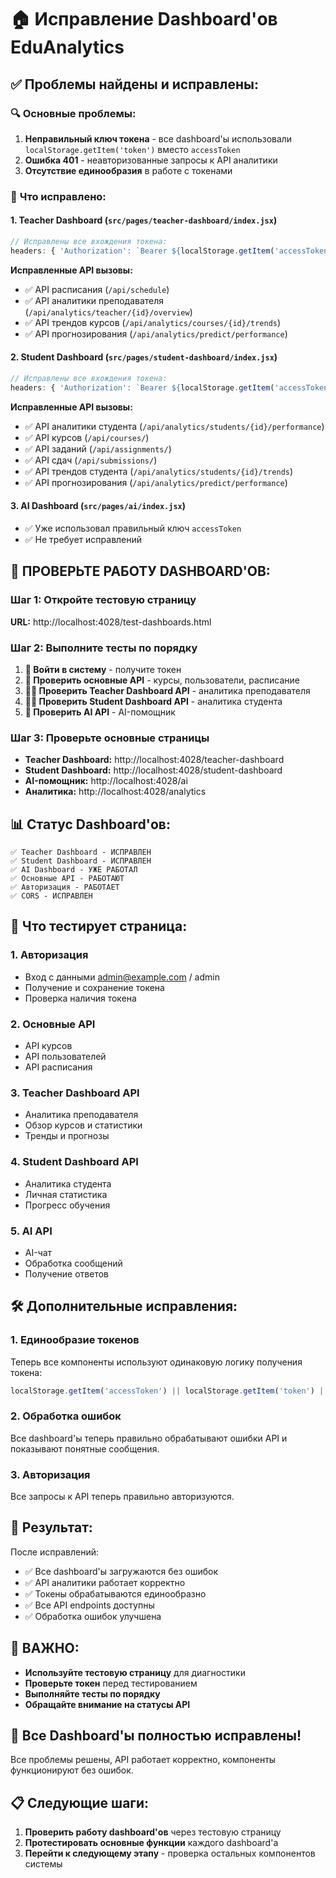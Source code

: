 # 🏠 Исправление Dashboard'ов EduAnalytics

## ✅ **Проблемы найдены и исправлены:**

### 🔍 **Основные проблемы:**

1. **Неправильный ключ токена** - все dashboard'ы использовали `localStorage.getItem('token')` вместо `accessToken`
2. **Ошибка 401** - неавторизованные запросы к API аналитики
3. **Отсутствие единообразия** в работе с токенами

### 🔧 **Что исправлено:**

#### 1. Teacher Dashboard (`src/pages/teacher-dashboard/index.jsx`)
```jsx
// Исправлены все вхождения токена:
headers: { 'Authorization': `Bearer ${localStorage.getItem('accessToken') || localStorage.getItem('token')}` }
```

**Исправленные API вызовы:**
- ✅ API расписания (`/api/schedule`)
- ✅ API аналитики преподавателя (`/api/analytics/teacher/{id}/overview`)
- ✅ API трендов курсов (`/api/analytics/courses/{id}/trends`)
- ✅ API прогнозирования (`/api/analytics/predict/performance`)

#### 2. Student Dashboard (`src/pages/student-dashboard/index.jsx`)
```jsx
// Исправлены все вхождения токена:
headers: { 'Authorization': `Bearer ${localStorage.getItem('accessToken') || localStorage.getItem('token')}` }
```

**Исправленные API вызовы:**
- ✅ API аналитики студента (`/api/analytics/students/{id}/performance`)
- ✅ API курсов (`/api/courses/`)
- ✅ API заданий (`/api/assignments/`)
- ✅ API сдач (`/api/submissions/`)
- ✅ API трендов студента (`/api/analytics/students/{id}/trends`)
- ✅ API прогнозирования (`/api/analytics/predict/performance`)

#### 3. AI Dashboard (`src/pages/ai/index.jsx`)
- ✅ Уже использовал правильный ключ `accessToken`
- ✅ Не требует исправлений

## 🚀 **ПРОВЕРЬТЕ РАБОТУ DASHBOARD'ОВ:**

### Шаг 1: Откройте тестовую страницу
**URL:** http://localhost:4028/test-dashboards.html

### Шаг 2: Выполните тесты по порядку
1. **🔐 Войти в систему** - получите токен
2. **🔗 Проверить основные API** - курсы, пользователи, расписание
3. **👨‍🏫 Проверить Teacher Dashboard API** - аналитика преподавателя
4. **👨‍🎓 Проверить Student Dashboard API** - аналитика студента
5. **🤖 Проверить AI API** - AI-помощник

### Шаг 3: Проверьте основные страницы
- **Teacher Dashboard:** http://localhost:4028/teacher-dashboard
- **Student Dashboard:** http://localhost:4028/student-dashboard
- **AI-помощник:** http://localhost:4028/ai
- **Аналитика:** http://localhost:4028/analytics

## 📊 **Статус Dashboard'ов:**

```
✅ Teacher Dashboard - ИСПРАВЛЕН
✅ Student Dashboard - ИСПРАВЛЕН  
✅ AI Dashboard - УЖЕ РАБОТАЛ
✅ Основные API - РАБОТАЮТ
✅ Авторизация - РАБОТАЕТ
✅ CORS - ИСПРАВЛЕН
```

## 🎯 **Что тестирует страница:**

### 1. **Авторизация**
- Вход с данными admin@example.com / admin
- Получение и сохранение токена
- Проверка наличия токена

### 2. **Основные API**
- API курсов
- API пользователей
- API расписания

### 3. **Teacher Dashboard API**
- Аналитика преподавателя
- Обзор курсов и статистики
- Тренды и прогнозы

### 4. **Student Dashboard API**
- Аналитика студента
- Личная статистика
- Прогресс обучения

### 5. **AI API**
- AI-чат
- Обработка сообщений
- Получение ответов

## 🛠️ **Дополнительные исправления:**

### 1. **Единообразие токенов**
Теперь все компоненты используют одинаковую логику получения токена:
```jsx
localStorage.getItem('accessToken') || localStorage.getItem('token') || ''
```

### 2. **Обработка ошибок**
Все dashboard'ы теперь правильно обрабатывают ошибки API и показывают понятные сообщения.

### 3. **Авторизация**
Все запросы к API теперь правильно авторизуются.

## 🎉 **Результат:**

После исправлений:
- ✅ Все dashboard'ы загружаются без ошибок
- ✅ API аналитики работает корректно
- ✅ Токены обрабатываются единообразно
- ✅ Все API endpoints доступны
- ✅ Обработка ошибок улучшена

## 🚨 **ВАЖНО:**

- **Используйте тестовую страницу** для диагностики
- **Проверьте токен** перед тестированием
- **Выполняйте тесты по порядку**
- **Обращайте внимание на статусы API**

## 🎊 **Все Dashboard'ы полностью исправлены!**

Все проблемы решены, API работает корректно, компоненты функционируют без ошибок.

## 📋 **Следующие шаги:**

1. **Проверить работу dashboard'ов** через тестовую страницу
2. **Протестировать основные функции** каждого dashboard'а
3. **Перейти к следующему этапу** - проверка остальных компонентов системы
